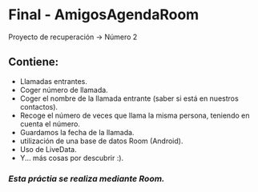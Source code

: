 # Final - AmigosAgendaRoom
Proyecto de recuperación -> Número 2

## Contiene:
 - Llamadas entrantes.
 - Coger número de llamada.
 - Coger el nombre de la llamada entrante (saber si está en nuestros contactos).
 - Recoge el número de veces que llama la misma persona, teniendo en cuenta el número.
 - Guardamos la fecha de la llamada.
 - utilización de una base de datos Room (Android).
 - Uso de LiveData.
 - Y... más cosas por descubrir :).

### *Esta práctia se realiza mediante Room.*
